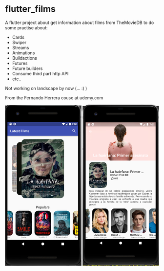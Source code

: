 # flutter_films

A flutter project about get information about films from TheMovieDB to do some practise about:
 - Cards
 - Swiper
 - Streams
 - Animations
 - Buildactions
 - Futures
 - Future builders
 - Consume third part http API
 - etc..

Not working on landscape by now (... :) )

From the Fernando Herrera couse at udemy.com


<img src="doc_snapshots/global_overview.png" width="250" height="auto" alt="Global overview"/>
<img src="doc_snapshots/details.png" width="250" height="auto" alt="Movie Details"/>


